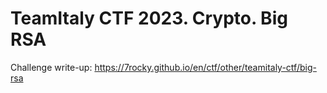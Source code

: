 # TeamItaly CTF 2023. Crypto. Big RSA

Challenge write-up: https://7rocky.github.io/en/ctf/other/teamitaly-ctf/big-rsa
